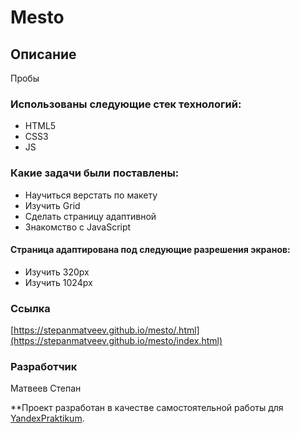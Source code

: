 # Mesto


## Описание 
Пробы 


### Использованы следующие стек технологий: 
* HTML5
* CSS3
* JS

### Какие задачи были поставлены:
* Научиться верстать по макету 
* Изучить Grid
* Сделать страницу адаптивной
* Знакомство с JavaScript

#### Страница адаптирована под следующие разрешения экранов:
* Изучить 320px
* Изучить 1024px


### Ссылка
[https://stepanmatveev.github.io/mesto/.html](https://stepanmatveev.github.io/mesto/index.html)


### Разработчик
Матвеев Степан


**Проект разработан в качестве самостоятельной работы для [YandexPraktikum](https://praktikum.yandex.ru/). 